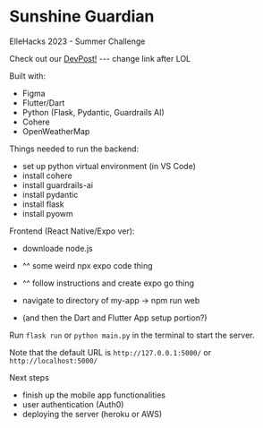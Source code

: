 # Sunshine Guardian
ElleHacks 2023 - Summer Challenge

Check out our [DevPost!](www.google.com) --- change link after LOL

Built with:
- Figma
- Flutter/Dart
- Python (Flask, Pydantic, Guardrails AI)
- Cohere
- OpenWeatherMap


Things needed to run the backend:
- set up python virtual environment (in VS Code)
- install cohere
- install guardrails-ai
- install pydantic
- install flask
- install pyowm

Frontend (React Native/Expo ver):
- downloade node.js
- ^^ some weird npx expo code thing
- ^^ follow instructions and create expo go thing
- navigate to directory of my-app -> npm run web
  
- (and then the Dart and Flutter App setup portion?)

Run `flask run` or `python main.py` in the terminal to start the server.

Note that the default URL is `http://127.0.0.1:5000/` or `http://localhost:5000/`
  
Next steps
- finish up the mobile app functionalities
- user authentication (Auth0)
- deploying the server (heroku or AWS)
